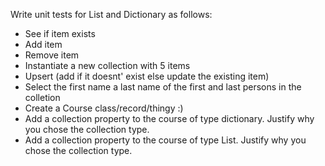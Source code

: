 ﻿Write unit tests for List and Dictionary as follows:

* See if item exists
* Add item
* Remove item
* Instantiate a new collection with 5 items
* Upsert (add if it doesnt' exist else update the existing item)
* Select the first name a last name of the first and last persons in the colletion
* Create a Course class/record/thingy :)
* Add a collection property to the course of type dictionary. Justify why you chose the collection type.
* Add a collection property to the course of type List. Justify why you chose the collection type.
